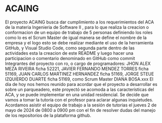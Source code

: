 # ACAING
El proyecto ACAING busca dar cumplimiento a los requerimientos del ACA  de la materia Ingenieria de Software II , para lo que realiza la creacion o conformacion de un equipo de trabajo de 5 personas definiendo los roles como lo es el Scrum Master de igual manera se define el nombre de la empresa y el logo esto se debe realizar mediante el uso de la herramienta GitHub, y Visual Studio Code, como segunda parte dentro de las actividades esta la creacion de este README y luego hacer una participacion o comentario denominado en GitHub como commit
Integrantes del proyecto con ro, o cargo de programadores: JHON ALEX MEZA RIVEIRA ficha 52221, JAVIER FERNANDO MENDEZ TORRES ficha 51169, JUAN CARLOS MARTINEZ HERNANDEZ ficha 51169, JORGE STEUE IZQUIERDO DUARTE 
ficha 51169, como Scrum Master DIANA BOSA.xxx
El día de hoy nos hemos reunido para acordar que el proyecto a desarrollar es sobre un parqueadero, este  proyectó se acomoda a las características del ACA, y se puede implementar en una unidad residencial. Se decide que vamos a tomar la tutoría con el profesor para aclarar algunas inquietudes.
Acordamos asistir el equipo de trabajo a la sesión de tutorias el jueves 2 de mayo de 2024 de 0800 a 0900 pm con el fin de resolver dudas del manejo de los repositorios de la plataforma github.
